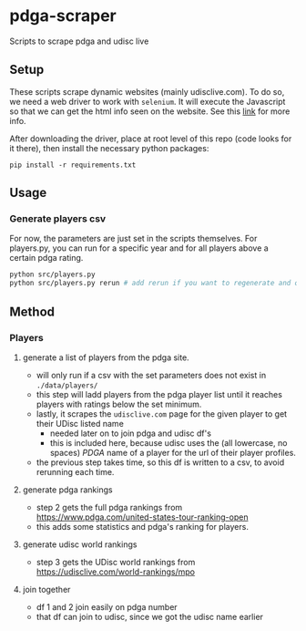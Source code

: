 # pdga-scraper
Scripts to scrape pdga and udisc live

## Setup
These scripts scrape dynamic websites (mainly udisclive.com). To do so, we need a web driver to work with `selenium`. It will execute the Javascript so that we can get the html info seen on the website. See this [link](https://www.geeksforgeeks.org/scrape-content-from-dynamic-websites/) for more info.

After downloading the driver, place at root level of this repo (code looks for it there), then install the necessary python packages:
```
pip install -r requirements.txt
```

## Usage
### Generate players csv
For now, the parameters are just set in the scripts themselves. For players.py, you can run for a specific year and for all players above a certain pdga rating.
```bash
python src/players.py
python src/players.py rerun # add rerun if you want to regenerate and override existing results. 
```

## Method
### Players
1. generate a list of players from the pdga site.
    - will only run if a csv with the set parameters does not exist in `./data/players/`
    - this step will ladd players from the pdga player list until it reaches players with ratings below the set minimum.
    - lastly, it scrapes the `udisclive.com` page for the given player to get their UDisc listed name
        - needed later on to join pdga and udisc df's
        - this is included here, because udisc uses the (all lowercase, no spaces) *PDGA* name of a player for the url of their player profiles.
    - the previous step takes time, so this df is written to a csv, to avoid rerunning each time.

2. generate pdga rankings
    - step 2 gets the full pdga rankings from https://www.pdga.com/united-states-tour-ranking-open
    - this adds some statistics and pdga's ranking for players. 

3. generate udisc world rankings
    - step 3 gets the UDisc world rankings from https://udisclive.com/world-rankings/mpo

4. join together
    - df 1 and 2 join easily on pdga number
    - that df can join to udisc, since we got the udisc name earlier
